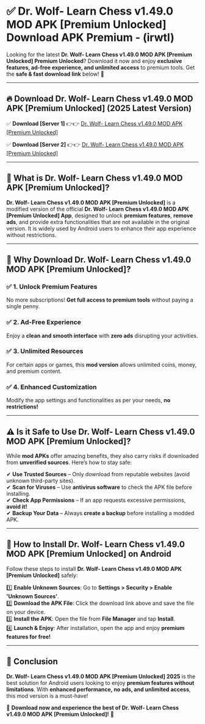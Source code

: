
# ✅ Dr. Wolf- Learn Chess v1.49.0 MOD APK [Premium Unlocked] Download APK Premium -  (irwtl) 

Looking for the latest **Dr. Wolf- Learn Chess v1.49.0 MOD APK [Premium Unlocked] Premium Unlocked**? Download it now and enjoy **exclusive features, ad-free experience, and unlimited access** to premium tools. Get the **safe & fast download link** below! 🚀

---

## 🔥 Download Dr. Wolf- Learn Chess v1.49.0 MOD APK [Premium Unlocked] (2025 Latest Version)

✅ **Download [Server 1]** 👉👉 [Dr. Wolf- Learn Chess v1.49.0 MOD APK [Premium Unlocked] ](https://apkcomod.com?title=Dr._Wolf-_Learn_Chess_v1.49.0_MOD_APK_[Premium_Unlocked])  

✅ **Download [Server 2]** 👉👉 [Dr. Wolf- Learn Chess v1.49.0 MOD APK [Premium Unlocked] ](https://apkcomod.com?title=Dr._Wolf-_Learn_Chess_v1.49.0_MOD_APK_[Premium_Unlocked])  


---

## 📌 What is Dr. Wolf- Learn Chess v1.49.0 MOD APK [Premium Unlocked]?

**Dr. Wolf- Learn Chess v1.49.0 MOD APK [Premium Unlocked]** is a modified version of the official **Dr. Wolf- Learn Chess v1.49.0 MOD APK [Premium Unlocked] App**, designed to unlock **premium features**, **remove ads**, and provide extra functionalities that are not available in the original version. It is widely used by Android users to enhance their app experience without restrictions.

---

## 🌟 Why Download Dr. Wolf- Learn Chess v1.49.0 MOD APK [Premium Unlocked]?

### ✅ 1. Unlock Premium Features
No more subscriptions! **Get full access to premium tools** without paying a single penny.

### ✅ 2. Ad-Free Experience
Enjoy a **clean and smooth interface** with **zero ads** disrupting your activities.

### ✅ 3. Unlimited Resources
For certain apps or games, this **mod version** allows unlimited coins, money, and premium content.

### ✅ 4. Enhanced Customization
Modify the app settings and functionalities as per your needs, **no restrictions!**

---

## ⚠️ Is it Safe to Use Dr. Wolf- Learn Chess v1.49.0 MOD APK [Premium Unlocked]?

While **mod APKs** offer amazing benefits, they also carry risks if downloaded from **unverified sources**. Here’s how to stay safe:

✔ **Use Trusted Sources** – Only download from reputable websites (avoid unknown third-party sites).  
✔ **Scan for Viruses** – Use **antivirus software** to check the APK file before installing.  
✔ **Check App Permissions** – If an app requests excessive permissions, **avoid it!**  
✔ **Backup Your Data** – Always **create a backup** before installing a modded APK.

---

## 📲 How to Install Dr. Wolf- Learn Chess v1.49.0 MOD APK [Premium Unlocked] on Android

Follow these steps to install **Dr. Wolf- Learn Chess v1.49.0 MOD APK [Premium Unlocked]** safely:

1️⃣ **Enable Unknown Sources**: Go to **Settings > Security > Enable 'Unknown Sources'**.  
2️⃣ **Download the APK File**: Click the download link above and save the file on your device.  
3️⃣ **Install the APK**: Open the file from **File Manager** and tap **Install**.  
4️⃣ **Launch & Enjoy**: After installation, open the app and enjoy **premium features for free!**

---

## 🚀 Conclusion

**Dr. Wolf- Learn Chess v1.49.0 MOD APK [Premium Unlocked] 2025** is the best solution for Android users looking to enjoy **premium features without limitations**. With **enhanced performance, no ads, and unlimited access**, this mod version is a must-have!

🔻 **Download now and experience the best of Dr. Wolf- Learn Chess v1.49.0 MOD APK [Premium Unlocked]!** 🔻

